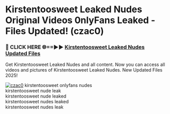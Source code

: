 # Kirstentoosweet Leaked Nudes Original Videos 0nlyFans Leaked - Files Updated! (czac0)

<h3>🔴 CLICK HERE 🌐==►► <a href="https://tinyurl.com/5h6xmrr3" rel="nofollow">Kirstentoosweet Leaked Nudes Updated Files</a></h3>

Get Kirstentoosweet Leaked Nudes and all content. Now you can access all videos and pictures of Kirstentoosweet Leaked Nudes. New Updated Files 2025!

[![czac0](https://i.imgur.com/KVD873Z.gif)](https://tinyurl.com/5h6xmrr3)
kirstentoosweet onlyfans nudes<br>
kirstentoosweet nude leak<br>
kirstentoosweet nude leaked<br>
kirstentoosweet nudes leaked<br>
kirstentoosweet nudes leak